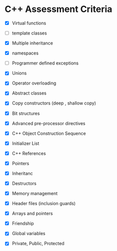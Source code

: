 # C++ Assessment Criteria

- [x] Virtual functions
- [ ] template classes
- [x] Multiple inheritance
- [x] namespaces
- [ ] Programmer defined exceptions
- [x] Unions
- [x] Operator overloading
- [x] Abstract classes
- [x] Copy constructors (deep , shallow copy)
- [x] Bit structures
- [x] Advanced pre-processor directives
- [x] C++ Object Construction Sequence
- [x] Initializer List
- [x] C++ References
- [x] Pointers
- [x] Inheritanc
- [x] Destructors
- [x] Memory management
- [x] Header files (inclusion guards)
- [x] Arrays and pointers
- [x] Friendship
- [x] Global variables
- [x] Private, Public, Protected

